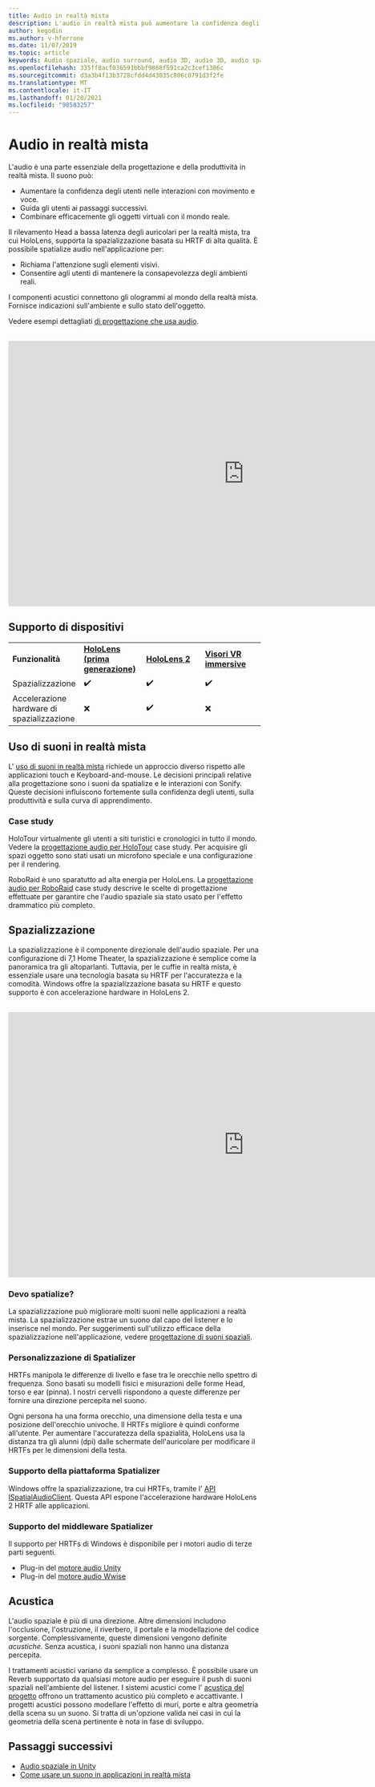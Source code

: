 ```yaml
---
title: Audio in realtà mista
description: L'audio in realtà mista può aumentare la confidenza degli utenti nelle interazioni dell'interfaccia utente e immergere gli utenti nell'esperienza.
author: kegodin
ms.author: v-hferrone
ms.date: 11/07/2019
ms.topic: article
keywords: Audio spaziale, audio surround, audio 3D, audio 3D, audio spaziale, cuffia a realtà mista, cuffie per realtà mista, cuffie per realtà virtuale, HoloLens, MRTK, Toolkit per realtà mista, case study, acustica
ms.openlocfilehash: 335ff8acf036591bbbf9868f591ca2c3cef1386c
ms.sourcegitcommit: d3a3b4f13b3728cfdd4d43035c806c0791d3f2fe
ms.translationtype: MT
ms.contentlocale: it-IT
ms.lasthandoff: 01/20/2021
ms.locfileid: "98583257"
---
```

# <a name="audio-in-mixed-reality"></a>Audio in realtà mista

L'audio è una parte essenziale della progettazione e della produttività in realtà mista. Il suono può:
* Aumentare la confidenza degli utenti nelle interazioni con movimento e voce.
* Guida gli utenti ai passaggi successivi.
* Combinare efficacemente gli oggetti virtuali con il mondo reale.

Il rilevamento Head a bassa latenza degli auricolari per la realtà mista, tra cui HoloLens, supporta la spazializzazione basata su HRTF di alta qualità. È possibile spatialize audio nell'applicazione per:
* Richiama l'attenzione sugli elementi visivi.
* Consentire agli utenti di mantenere la consapevolezza degli ambienti reali.

I componenti acustici connettono gli ologrammi al mondo della realtà mista. Fornisce indicazioni sull'ambiente e sullo stato dell'oggetto.

Vedere esempi dettagliati [di progettazione che usa audio](spatial-sound-design.md).

<br>

<iframe width="940" height="530" src="https://www.youtube.com/embed/PTPvx7mDon4" frameborder="0" allow="accelerometer; autoplay; encrypted-media; gyroscope; picture-in-picture" allowfullscreen></iframe>

## <a name="device-support"></a>Supporto di dispositivi

<table>
    <colgroup>
    <col width="25%" />
    <col width="25%" />
    <col width="25%" />
    <col width="25%" />
    </colgroup>
    <tr>
        <td><strong>Funzionalità</strong></td>
        <td><a href="/hololens/hololens1-hardware"><strong>HoloLens (prima generazione)</strong></a></td>
        <td><a href="https://docs.microsoft.com/hololens/hololens2-hardware"><strong>HoloLens 2</strong></td>
        <td><a href="../discover/immersive-headset-hardware-details.md"><strong>Visori VR immersive</strong></a></td>
    </tr>
     <tr>
        <td>Spazializzazione</td>
        <td>✔️</td>
        <td>✔️</td>
        <td>✔️</td>
    </tr>
     <tr>
        <td>Accelerazione hardware di spazializzazione</td>
        <td>❌</td>
        <td>✔️</td>
        <td>❌</td>
    </tr>
</table>

## <a name="use-of-sounds-in-mixed-reality"></a>Uso di suoni in realtà mista

L' [uso di suoni in realtà mista](spatial-sound-design.md) richiede un approccio diverso rispetto alle applicazioni touch e Keyboard-and-mouse. Le decisioni principali relative alla progettazione sono i suoni da spatialize e le interazioni con Sonify. Queste decisioni influiscono fortemente sulla confidenza degli utenti, sulla produttività e sulla curva di apprendimento.

### <a name="case-studies"></a>Case study

HoloTour virtualmente gli utenti a siti turistici e cronologici in tutto il mondo. Vedere la [progettazione audio per HoloTour](case-study-spatial-sound-design-for-holotour.md) case study. Per acquisire gli spazi oggetto sono stati usati un microfono speciale e una configurazione per il rendering.

RoboRaid è uno sparatutto ad alta energia per HoloLens. La [progettazione audio per RoboRaid](case-study-using-spatial-sound-in-roboraid.md) case study descrive le scelte di progettazione effettuate per garantire che l'audio spaziale sia stato usato per l'effetto drammatico più completo.

## <a name="spatialization"></a>Spazializzazione

La spazializzazione è il componente direzionale dell'audio spaziale. Per una configurazione di 7,1 Home Theater, la spazializzazione è semplice come la panoramica tra gli altoparlanti. Tuttavia, per le cuffie in realtà mista, è essenziale usare una tecnologia basata su HRTF per l'accuratezza e la comodità. Windows offre la spazializzazione basata su HRTF e questo supporto è con accelerazione hardware in HoloLens 2.

<br>

<iframe width="940" height="530" src="https://www.youtube.com/embed/aB3TDjYklmo" frameborder="0" allow="accelerometer; autoplay; encrypted-media; gyroscope; picture-in-picture" allowfullscreen></iframe>

### <a name="should-i-spatialize"></a>Devo spatialize?

La spazializzazione può migliorare molti suoni nelle applicazioni a realtà mista. La spazializzazione estrae un suono dal capo del listener e lo inserisce nel mondo. Per suggerimenti sull'utilizzo efficace della spazializzazione nell'applicazione, vedere [progettazione di suoni spaziali](spatial-sound-design.md).

### <a name="spatializer-personalization"></a>Personalizzazione di Spatializer

HRTFs manipola le differenze di livello e fase tra le orecchie nello spettro di frequenza. Sono basati su modelli fisici e misurazioni delle forme Head, torso e ear (pinna). I nostri cervelli rispondono a queste differenze per fornire una direzione percepita nel suono.

Ogni persona ha una forma orecchio, una dimensione della testa e una posizione dell'orecchio univoche. Il HRTFs migliore è quindi conforme all'utente. Per aumentare l'accuratezza della spazialità, HoloLens usa la distanza tra gli alunni (dpi) dalle schermate dell'auricolare per modificare il HRTFs per le dimensioni della testa.

### <a name="spatializer-platform-support"></a>Supporto della piattaforma Spatializer

Windows offre la spazializzazione, tra cui HRTFs, tramite l' [API ISpatialAudioClient](/windows/win32/coreaudio/spatial-sound). Questa API espone l'accelerazione hardware HoloLens 2 HRTF alle applicazioni.

### <a name="spatializer-middleware-support"></a>Supporto del middleware Spatializer

Il supporto per HRTFs di Windows è disponibile per i motori audio di terze parti seguenti.
* Plug-in del [motore audio Unity](../develop/unity/spatial-sound-in-unity.md)
* Plug-in del [motore audio Wwise](https://www.audiokinetic.com/products/plug-ins/msspatial/)

## <a name="acoustics"></a>Acustica

L'audio spaziale è più di una direzione. Altre dimensioni includono l'occlusione, l'ostruzione, il riverbero, il portale e la modellazione del codice sorgente. Complessivamente, queste dimensioni vengono definite *acustiche*. Senza acustica, i suoni spaziali non hanno una distanza percepita.

I trattamenti acustici variano da semplice a complesso. È possibile usare un Reverb supportato da qualsiasi motore audio per eseguire il push di suoni spaziali nell'ambiente del listener. I sistemi acustici come l' [acustica del progetto](/gaming/acoustics/what-is-acoustics)  offrono un trattamento acustico più completo e accattivante. I progetti acustici possono modellare l'effetto di muri, porte e altra geometria della scena su un suono. Si tratta di un'opzione valida nei casi in cui la geometria della scena pertinente è nota in fase di sviluppo.

## <a name="next-steps"></a>Passaggi successivi

- [Audio spaziale in Unity](../develop/unity/spatial-sound-in-unity.md)
- [Come usare un suono in applicazioni in realtà mista](spatial-sound-design.md)